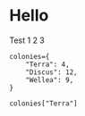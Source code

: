 # Hello

Test 1 2 3

``` {.python .run}
colonies={
    "Terra": 4,
    "Discus": 12,
    "Wellea": 9,
}
```

``` {.python .run}
colonies["Terra"]
```

